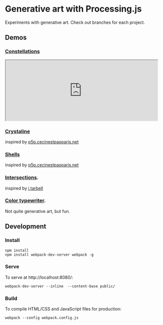 # Generative art with Processing.js
Experiments with generative art. Check out branches for each project.

## Demos

### [Constellations](http://piratefsh.github.io/generative-art/public/constellations/)
<iframe height="200" width="100%"  src="http://piratefsh.github.io/generative-art/public/constellations/"></iframe>

### [Crystaline](http://piratefsh.github.io/generative-art/public/trees/)
inspired by [p5p.cecinestpasparis.net](http://p5p.cecinestpasparis.net/)

### [Shells](http://piratefsh.github.io/generative-art/public/shells/)
inspired by [p5p.cecinestpasparis.net](http://p5p.cecinestpasparis.net/)

### [Intersections](http://piratefsh.github.io/generative-art/public/intersections/). 
inspired by [j.tarbell](http://www.complexification.net/gallery/machines/interMomentary/index.php)

### [Color typewriter](http://piratefsh.github.io/generative-art/public/typewriter/). 
Not quite generative art, but fun. 
 
## Development 
### Install
```
npm install
npm install webpack-dev-server webpack -g
```

### Serve

To serve at http://localhost:8080/:

```
webpack-dev-server --inline  --content-base public/ 
```

### Build

To compile HTML/CSS and JavaScript files for production:

```
webpack --config webpack.config.js
```
